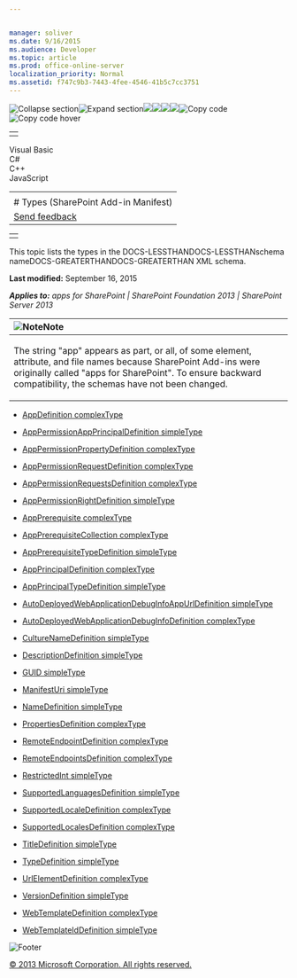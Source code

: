 ```yaml
---


manager: soliver
ms.date: 9/16/2015
ms.audience: Developer
ms.topic: article
ms.prod: office-online-server
localization_priority: Normal
ms.assetid: f747c9b3-7443-4fee-4546-41b5c7cc3751
---
```


![Collapse
section](../icons/collapse_all.gif "Collapse section")![Expand
section](../icons/expand_all.gif "Expand section")![](../icons/collapse_all.gif)![](../icons/expand_all.gif)![](../icons/dropdown.gif)![](../icons/dropdownHover.gif)![Copy
code](../icons/copycode.gif "Copy code")![Copy code
hover](../icons/copycodeHighlight.gif "Copy code hover")
<table>
<tbody>
<tr class="odd">
<td align="left"></td>
</tr>
</tbody>
</table>

Visual Basic  
C\#  
C++  
JavaScript  

<table>
<tbody>
<tr class="odd">
<td align="left"><span id="runningHeaderText"></span></td>
</tr>
<tr class="even">
<td align="left"># Types (SharePoint Add-in Manifest)</td>
</tr>
<tr class="odd">
<td align="left"><span id="headfeedbackarea" class="feedbackhead"><a href="javascript:SubmitFeedback(&#39;docthis@Microsoft.com&#39;,&#39;&#39;,&#39;&#39;,&#39;&#39;,&#39;1.0.18082.1225&#39;,&#39;%0\dThank%20you%20for%20your%20feedback.%20The%20developer%20writing%20teams%20use%20your%20feedback%20to%20improve%20documentation.%20While%20we%20are%20reviewing%20your%20feedback,%20we%20may%20send%20you%20e-mail%20to%20ask%20for%20clarification%20or%20feedback%20on%20a%20solution.%20We%20do%20not%20use%20your%20e-mail%20address%20for%20any%20other%20purpose%20and%20we%20delete%20it%20after%20we%20finish%20our%20review.%0\AFor%20further%20information%20about%20the%20privacy%20policies%20of%20Microsoft,%20please%20see%20http://privacy.microsoft.com/en-us/default.aspx.%0\A%0\d&#39;,&#39;Customer%20feedback&#39;);">Send feedback</a></span></td>
</tr>
</tbody>
</table>

<table>
<colgroup>
<col width="100%" />
</colgroup>
<tbody>
<tr class="odd">
<td align="left"></td>
</tr>
</tbody>
</table>

This topic lists the types in the DOCS-LESSTHANDOCS-LESSTHANschema
nameDOCS-GREATERTHANDOCS-GREATERTHAN XML schema.

**Last modified:** September 16, 2015

***Applies to:** apps for SharePoint | SharePoint Foundation 2013 |
SharePoint Server 2013*

<table>
<colgroup>
<col width="100%" />
</colgroup>
<thead>
<tr class="header">
<th align="left"><img src="../icons/alert_note.gif" title="Note" alt="Note" /><strong>Note</strong></th>
</tr>
</thead>
<tbody>
<tr class="odd">
<td align="left"><p>The string &quot;app&quot; appears as part, or all, of some element, attribute, and file names because SharePoint Add-ins were originally called &quot;apps for SharePoint&quot;. To ensure backward compatibility, the schemas have not been changed.</p></td>
</tr>
</tbody>
</table>

-   [AppDefinition
    complexType](appdefinition-complextype-sharepoint-add-in-manifest.htm)

-   [AppPermissionAppPrincipalDefinition
    simpleType](apppermissionappprincipaldefinition-simpletype-sharepoint-add-in-manifest.htm)

-   [AppPermissionPropertyDefinition
    complexType](apppermissionpropertydefinition-complextype-sharepoint-add-in-manifest.htm)

-   [AppPermissionRequestDefinition
    complexType](apppermissionrequestdefinition-complextype-sharepoint-add-in-manifest.htm)

-   [AppPermissionRequestsDefinition
    complexType](apppermissionrequestsdefinition-complextype-sharepoint-add-in-manifest.htm)

-   [AppPermissionRightDefinition
    simpleType](apppermissionrightdefinition-simpletype-sharepoint-add-in-manifest.htm)

-   [AppPrerequisite
    complexType](appprerequisite-complextype-sharepoint-add-in-manifest.htm)

-   [AppPrerequisiteCollection
    complexType](appprerequisitecollection-complextype-sharepoint-add-in-manifest.htm)

-   [AppPrerequisiteTypeDefinition
    simpleType](appprerequisitetypedefinition-simpletype-sharepoint-add-in-manifest.htm)

-   [AppPrincipalDefinition
    complexType](appprincipaldefinition-complextype-sharepoint-add-in-manifest.htm)

-   [AppPrincipalTypeDefinition
    simpleType](appprincipaltypedefinition-simpletype-sharepoint-add-in-manifest.htm)

-   [AutoDeployedWebApplicationDebugInfoAppUrlDefinition
    simpleType](autodeployedwebapplicationdebuginfoappurldefinition-simpletype-sharepoint-add-in.htm)

-   [AutoDeployedWebApplicationDebugInfoDefinition
    complexType](autodeployedwebapplicationdebuginfodefinition-complextype-sharepoint-add-in-mani.htm)

-   [CultureNameDefinition
    simpleType](culturenamedefinition-simpletype-sharepoint-add-in-manifest.htm)

-   [DescriptionDefinition
    simpleType](descriptiondefinition-simpletype-sharepoint-add-in-manifest.htm)

-   [GUID simpleType](guid-simpletype-sharepoint-add-in-manifest.htm)

-   [ManifestUri simpleType](manifesturi-simpletype-sharepoint-add-in-manifest.htm)

-   [NameDefinition
    simpleType](namedefinition-simpletype-sharepoint-add-in-manifest.htm)

-   [PropertiesDefinition
    complexType](propertiesdefinition-complextype-sharepoint-add-in-manifest.htm)

-   [RemoteEndpointDefinition
    complexType](remoteendpointdefinition-complextype-sharepoint-add-in-manifest.htm)

-   [RemoteEndpointsDefinition
    complexType](remoteendpointsdefinition-complextype-sharepoint-add-in-manifest.htm)

-   [RestrictedInt simpleType](restrictedint-simpletype-sharepoint-add-in-manifest.htm)

-   [SupportedLanguagesDefinition
    simpleType](supportedlanguagesdefinition-simpletype-sharepoint-add-in-manifest.htm)

-   [SupportedLocaleDefinition
    complexType](supportedlocaledefinition-complextype-sharepoint-add-in-manifest.htm)

-   [SupportedLocalesDefinition
    complexType](supportedlocalesdefinition-complextype-sharepoint-add-in-manifest.htm)

-   [TitleDefinition
    simpleType](titledefinition-simpletype-sharepoint-add-in-manifest.htm)

-   [TypeDefinition
    simpleType](typedefinition-simpletype-sharepoint-add-in-manifest.htm)

-   [UrlElementDefinition
    complexType](urlelementdefinition-complextype-sharepoint-add-in-manifest.htm)

-   [VersionDefinition
    simpleType](versiondefinition-simpletype-sharepoint-add-in-manifest.htm)

-   [WebTemplateDefinition
    complexType](webtemplatedefinition-complextype-sharepoint-add-in-manifest.htm)

-   [WebTemplateIdDefinition
    simpleType](webtemplateiddefinition-simpletype-sharepoint-add-in-manifest.htm)

![Footer](../icons/footer.gif "Footer")

[© 2013 Microsoft Corporation. All rights
reserved.](office-2013-documentation-copyright-notice.htm)



